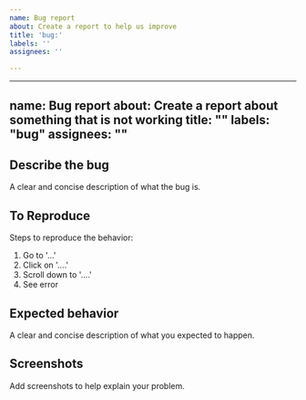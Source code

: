 ```yaml
---
name: Bug report
about: Create a report to help us improve
title: 'bug:'
labels: ''
assignees: ''

---
```


---
name: Bug report
about: Create a report about something that is not working
title: ""
labels: "bug"
assignees: ""
---

## Describe the bug

A clear and concise description of what the bug is.

## To Reproduce

Steps to reproduce the behavior:

1. Go to '...'
2. Click on '....'
3. Scroll down to '....'
4. See error

## Expected behavior

A clear and concise description of what you expected to happen.

## Screenshots

Add screenshots to help explain your problem.
